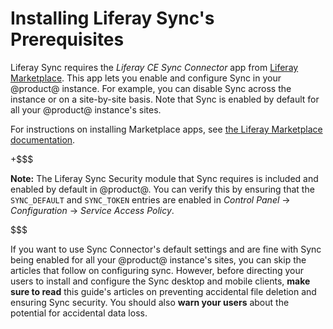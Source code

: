 # Installing Liferay Sync's Prerequisites [](id=installing-liferay-syncs-prerequisites)

Liferay Sync requires the *Liferay CE Sync Connector* app from 
[Liferay Marketplace](https://web.liferay.com/marketplace). 
This app lets you enable and configure Sync in your @product@ instance. For 
example, you can disable Sync across the instance or on a site-by-site basis. 
Note that Sync is enabled by default for all your @product@ instance's sites. 

For instructions on installing Marketplace apps, see 
[the Liferay Marketplace documentation](/discover/portal/-/knowledge_base/7-1/using-the-liferay-marketplace). 

+$$$

**Note:** The Liferay Sync Security module that Sync requires is included and 
enabled by default in @product@. You can verify this by ensuring that the 
`SYNC_DEFAULT` and `SYNC_TOKEN` entries are enabled in *Control Panel* &rarr; 
*Configuration* &rarr; *Service Access Policy*. 

$$$

If you want to use Sync Connector's default settings and are fine with Sync 
being enabled for all your @product@ instance's sites, you can skip the articles 
that follow on configuring sync. However, before directing your users to install 
and configure the Sync desktop and mobile clients, **make sure to read** this 
guide's articles on preventing accidental file deletion and ensuring Sync 
security. You should also **warn your users** about the potential for accidental 
data loss. 

